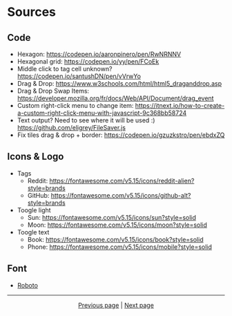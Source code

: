 # Sources

## Code

- Hexagon: <https://codepen.io/aaronpinero/pen/RwNRNNV>
- Hexagonal grid: <https://codepen.io/yy/pen/FCoEk>
- Middle click to tag cell unknown? <https://codepen.io/santushDN/pen/vVrwYo>
- Drag & Drop: <https://www.w3schools.com/html/html5_draganddrop.asp>
- Drag & Drop Swap Items: <https://developer.mozilla.org/fr/docs/Web/API/Document/drag_event>
- Custom right-click menu to change item: <https://itnext.io/how-to-create-a-custom-right-click-menu-with-javascript-9c368bb58724>
- Text output? Need to see where it will be used :) <https://github.com/eligrey/FileSaver.js>
- Fix tiles drag & drop + border: <https://codepen.io/gzuzkstro/pen/ebdxZQ>

## Icons & Logo

- Tags
  - Reddit: <https://fontawesome.com/v5.15/icons/reddit-alien?style=brands>
  - GitHub: <https://fontawesome.com/v5.15/icons/github-alt?style=brands>
- Toogle light
  - Sun: <https://fontawesome.com/v5.15/icons/sun?style=solid>
  - Moon: <https://fontawesome.com/v5.15/icons/moon?style=solid>
- Toogle text
  - Book: <https://fontawesome.com/v5.15/icons/book?style=solid>
  - Phone: <https://fontawesome.com/v5.15/icons/mobile?style=solid>

## Font

- [Roboto](<https://fonts.google.com/specimen/Roboto>)

<hr>

<div align="center">
<a href="https://github.com/kevingrillet/AFKArena-LabHelper/wiki/Get-Started">Previous page</a>
|
<a href="https://github.com/kevingrillet/AFKArena-LabHelper/wiki/Contribute">Next page</a>
</div>
